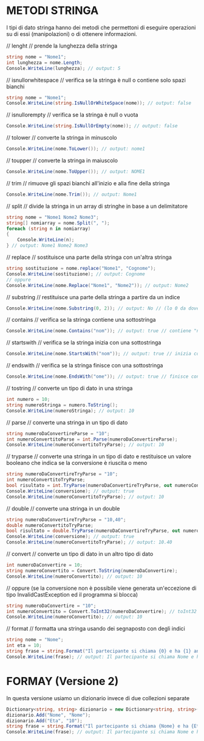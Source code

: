 # METODI STRINGA

I tipi di dato stringa hanno dei metodi che permettoni di eseguire operazioni su di essi (manipolazioni) o di ottenere informazioni.

// lenght
// prende la lunghezza della stringa

```csharp
string nome = "Nome1";
int lunghezza = nome.Length;
Console.WriteLine(lunghezza); // output: 5
``` 
// isnullorwhitespace
// verifica se la stringa è null o contiene solo spazi bianchi

```csharp
string nome = "Nome1";
Console.WriteLine(string.IsNullOrWhiteSpace(nome)); // output: false
``` 
// isnullorempty
// verifica se la stringa è null o vuota

```csharp   
Console.WriteLine(string.IsNullOrEmpty(nome)); // output: false
``` 
// tolower
// converte la stringa in minuscolo

```csharp   
Console.WriteLine(nome.ToLower()); // output: nome1
``` 
// toupper
// converte la stringa in maiuscolo

```csharp   
Console.WriteLine(nome.ToUpper()); // output: NOME1
``` 
// trim
// rimuove gli spazi bianchi all'inizio e alla fine della stringa

```csharp   
Console.WriteLine(nome.Trim()); // output: Nome1
```
// split
// divide la stringa in un array di stringhe in base a un delimitatore

```csharp
string nome = "Nome1 Nome2 Nome3";
string[] nomiarray = nome.Split(", ");
foreach (string n in nomiarray)
{
    Console.WriteLine(n);
} // output: Nome1 Nome2 Nome3
```
// replace
// sostituisce una parte della stringa con un'altra stringa

```csharp
string sostituzione = nome.replace("Nome1", "Cognome");
Console.WriteLine(sostituzione); // output: Cognome
// oppure
Console.WriteLine(nome.Replace("Nome1", "Nome2")); // output: Nome2 
```
// substring
// restituisce una parte della stringa a partire da un indice

```csharp
Console.WriteLine(nome.Substring(0, 2)); // output: No // (lo 0 da dove parte dal nome e il 2 è la lunghezza)
```
// contains
// verifica se la stringa contiene una sottostringa

```csharp
Console.WriteLine(nome.Contains("nom")); // output: true // contiene "nom" quindi mi trova nome1 della stringa e cognome
```
// startswith
// verifica se la stringa inizia con una sottostringa

```csharp
Console.WriteLine(nome.StartsWith("nom")); // output: true // inizia con "nom" quindi mi trova nome1 della stringa
```
// endswith
// verifica se la stringa finisce con una sottostringa

```csharp
Console.WriteLine(nome.EndsWith("ome")); // output: true // finisce con "me" quindi mi trova nome della stringa e cognome
```
// tostring
// converte un tipo di dato in una stringa

```csharp
int numero = 10;
string numeroStringa = numero.ToString();
Console.WriteLine(numeroStringa); // output: 10
``` 
// parse
// converte una stringa in un tipo di dato

```csharp
string numeroDaConvertireParse = "10";
int numeroConvertitoParse = int.Parse(numeroDaConvertireParse);
Console.WriteLine(numeroConvertitoTryParse); // output: 10
```
// tryparse
// converte una stringa in un tipo di dato e restituisce un valore booleano che indica se la conversione è riuscita o meno

```csharp
string numeroDaConvertireTryParse = "10";
int numeroConvertitoTryParse;
bool risultato = int.TryParse(numeroDaConvertireTryParse, out numeroConvertitoTryParse);
Console.WriteLine(conversione); // output: true
Console.WriteLine(numeroConvertitoTryParse); // output: 10
```
// double
// converte una stringa in un double

```csharp
string numeroDaConvertireTryParse = "10,40";
double numeroConvertitoTryParse;
bool risultato = double.TryParse(numeroDaConvertireTryParse, out numeroConvertitoTryParse);
Console.WriteLine(conversione); // output: true
Console.WriteLine(numeroConvertitoTryParse); // output: 10.40
```

// convert
// converte un tipo di dato in un altro tipo di dato

```csharp
int numeroDaConvertire = 10;
string numeroConvertito = Convert.ToString(numeroDaConvertire);
Console.WriteLine(numeroConvertito); // output: 10
```
// oppure (se la conversione non è possibile viene generata un'eccezione di tipo InvalidCastException ed il programma si blocca)
```csharp
string numeroDaConvertire = "10";
int numeroConvertito = Convert.ToInt32(numeroDaConvertire); // toInt32 capienza toInt64 ancora piu grande toInt16 piu piccolo ecc
Console.WriteLine(numeroConvertito); // output: 10
```
// format
// formatta una stringa usando dei segnaposto con degli indici

```csharp
string nome = "Nome";
int eta = 10;
string frase = string.Format("Il partecipante si chiama {0} e ha {1} anni", nome, eta);
Console.WriteLine(frase); // output: Il partecipante si chiama Nome e ha 10 anni
```
# FORMAY (Versione 2)
In questa versione usiamo un dizionario invece di due collezioni separate
```csharp
Dictionary<string, string> dizionario = new Dictionary<string, string>();
dizionario.Add("Nome", "Nome");
dizionario.Add("Eta", "10");
string frase = string.Format("Il partecipante si chiama {Nome} e ha {Eta} anni", dizionario);
Console.WriteLine(frase); // output: Il partecipante si chiama Nome e ha 10 anni
``` 
